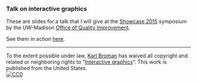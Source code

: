 ### Talk on interactive graphics

These are slides for a talk that I will give at the
[Showcase 2015](http://quality.wisc.edu/showcase.htm) symposium by the
UW-Madison [Office of Quality Improvement](http://quality.wisc.edu).

See them in action [here](https://www.biostat.wisc.edu/~kbroman/presentations/Showcase2015).

---

To the extent possible under law,
[Karl Broman](http://github.com/kbroman)
has waived all copyright and related or neighboring rights to
&ldquo;[Interactive graphics](https://github.com/kbroman/Talk_Showcase2015)&rdquo;.
This work is published from the United States.
<br/>
[![CC0](http://i.creativecommons.org/p/zero/1.0/88x31.png)](http://creativecommons.org/publicdomain/zero/1.0/)
